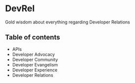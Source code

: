 # DevRel

Gold wisdom about everything regarding Developer Relations

## Table of contents

- APIs
- Developer Advocacy
- Developer Community
- Developer Evangelism
- Developer Experience
- Developer Relations
